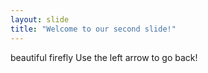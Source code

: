 ```yaml
---
layout: slide
title: "Welcome to our second slide!"
---
```

beautiful firefly
Use the left arrow to go back!
